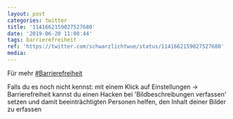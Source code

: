 ```yaml
---
layout: post
categories: twitter
title: '1141662159027527680'
date: '2019-06-20 11:00:44'
tags: barrierefreiheit
ref: 'https://twitter.com/schwarzlichtwue/status/1141662159027527680'
media:
---
```

Für mehr [#Barrierefreiheit](/t/barrierefreiheit) 

Falls du es noch nicht kennst: mit einem Klick auf Einstellungen -&gt; Barrierefreiheit kannst du einen Hacken bei 'Bildbeschreibungen verfassen' setzen und damit beeinträchtigten Personen helfen, den Inhalt deiner Bilder zu erfassen 